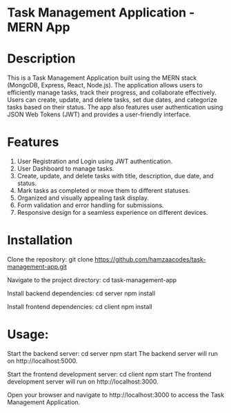 # Task Management Application - MERN App

# Description
This is a Task Management Application built using the MERN stack (MongoDB, Express, React, Node.js). The application allows users to efficiently manage tasks, track their progress, and collaborate effectively. Users can create, update, and delete tasks, set due dates, and categorize tasks based on their status. The app also features user authentication using JSON Web Tokens (JWT) and provides a user-friendly interface.

# Features
1. User Registration and Login using JWT authentication.
2. User Dashboard to manage tasks.
3. Create, update, and delete tasks with title, description, due date, and status.
4. Mark tasks as completed or move them to different statuses.
5. Organized and visually appealing task display.
6. Form validation and error handling for submissions.
7. Responsive design for a seamless experience on different devices.

# Installation

Clone the repository:
git clone https://github.com/hamzaacodes/task-management-app.git


Navigate to the project directory:
cd task-management-app

Install backend dependencies:
cd server
npm install

Install frontend dependencies:
cd client
npm install

# Usage:
Start the backend server:
cd server
npm start
The backend server will run on http://localhost:5000.

Start the frontend development server:
cd client
npm start
The frontend development server will run on http://localhost:3000.

Open your browser and navigate to http://localhost:3000 to access the Task Management Application.
